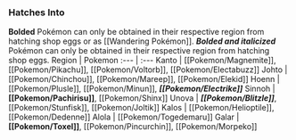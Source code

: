### Hatches Into
**Bolded** Pokémon can only be obtained in their respective region from hatching shop eggs or as [[Wandering Pokémon]]. ***Bolded and italicized*** Pokémon can only be obtained in their respective region from hatching shop eggs.
Region | Pokemon
:--- | :---
Kanto | [[Pokemon/Magnemite]], [[Pokemon/Pikachu]], [[Pokemon/Voltorb]], [[Pokemon/Electabuzz]]
Johto | [[Pokemon/Chinchou]], [[Pokemon/Mareep]], [[Pokemon/Elekid]]
Hoenn | [[Pokemon/Plusle]], [[Pokemon/Minun]], _**[[Pokemon/Electrike]]**_
Sinnoh | **[[Pokemon/Pachirisu]]**, [[Pokemon/Shinx]]
Unova | _**[[Pokemon/Blitzle]]**_, [[Pokemon/Stunfisk]], [[Pokemon/Joltik]]
Kalos | [[Pokemon/Helioptile]], [[Pokemon/Dedenne]]
Alola | [[Pokemon/Togedemaru]]
Galar | **[[Pokemon/Toxel]]**, [[Pokemon/Pincurchin]], [[Pokemon/Morpeko]]